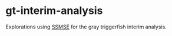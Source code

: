 # gt-interim-analysis

Explorations using [SSMSE](https://github.com/nmfs-fish-tools/SSMSE) for the gray triggerfish interim analysis.
